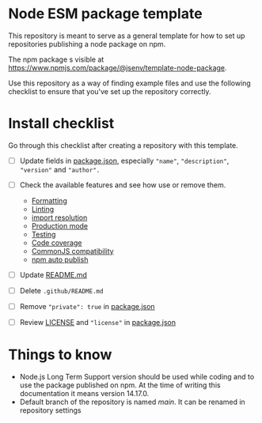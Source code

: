 <!--
README about the GitHub repository template.
Once the template is used, this README should be
deleted and only ../README.md should be kept
-->

# Node ESM package template

This repository is meant to serve as a general template for how to set up repositories publishing a node package on npm.

The npm package s visible at https://www.npmjs.com/package/@jsenv/template-node-package.

Use this repository as a way of finding example files and use the following checklist to ensure that you've set up the repository correctly.

# Install checklist

Go through this checklist after creating a repository with this template.

- [ ] Update fields in [package.json](../package.json), especially `"name"`, `"description"`, `"version"` and `"author".`
- [ ] Check the available features and see how use or remove them.

  - [Formatting](../docs/formatting/formatting.md#formatting)
  - [Linting](../docs/linting/linting.md#linting)
  - [import resolution](../docs/import_resolution/import_resolution.md#import-resolution)
  - [Production mode](../docs/production_mode/production_mode.md#production-mode)
  - [Testing](../docs/testing/testing.md#testing)
  - [Code coverage](../docs/coverage/coverage.md#coverage)
  - [CommonJS compatibility](../docs/commonjs_compat/commonjs_compat.md#commonjs-compatibility)
  - [npm auto publish](../docs/auto_publish/auto_publish.md#auto-publish-on-npm)

- [ ] Update [README.md](../README.md)
- [ ] Delete `.github/README.md`
- [ ] Remove `"private": true` in [package.json](../package.json#L4)
- [ ] Review [LICENSE](../LICENSE) and `"license"` in [package.json](../package.json#L6)

# Things to know

- Node.js Long Term Support version should be used while coding and to use the package published on npm. At the time of writing this documentation it means version 14.17.0.
- Default branch of the repository is named _main_. It can be renamed in repository settings
